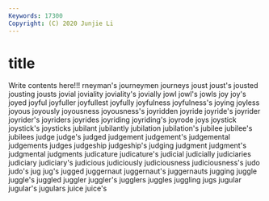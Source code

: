 ```yaml
---
Keywords: 17300
Copyright: (C) 2020 Junjie Li
---
```


# title

Write contents here!!!
rneyman's 
journeymen 
journeys 
joust 
joust's 
jousted
jousting 
jousts 
jovial 
joviality 
joviality's 
jovially 
jowl 
jowl's 
jowls 
joy
joy's 
joyed 
joyful 
joyfuller 
joyfullest 
joyfully 
joyfulness 
joyfulness's 
joying 
joyless
joyous 
joyously 
joyousness 
joyousness's 
joyridden 
joyride 
joyride's 
joyrider 
joyrider's 
joyriders
joyrides 
joyriding 
joyriding's 
joyrode 
joys 
joystick 
joystick's 
joysticks 
jubilant 
jubilantly
jubilation 
jubilation's 
jubilee 
jubilee's 
jubilees 
judge 
judge's 
judged 
judgement 
judgement's
judgemental 
judgements 
judges 
judgeship 
judgeship's 
judging 
judgment 
judgment's 
judgmental 
judgments
judicature 
judicature's 
judicial 
judicially 
judiciaries 
judiciary 
judiciary's 
judicious 
judiciously 
judiciousness
judiciousness's 
judo 
judo's 
jug 
jug's 
jugged 
juggernaut 
juggernaut's 
juggernauts 
jugging
juggle 
juggle's 
juggled 
juggler 
juggler's 
jugglers 
juggles 
juggling 
jugs 
jugular
jugular's 
jugulars 
juice 
juice's 
